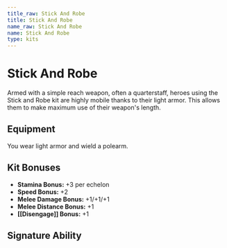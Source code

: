 ```yaml
---
title_raw: Stick And Robe
title: Stick And Robe
name_raw: Stick And Robe
name: Stick And Robe
type: kits
---
```


# Stick And Robe

Armed with a simple reach weapon, often a quarterstaff, heroes using the Stick and Robe kit are highly mobile thanks to their light armor. This allows them to make maximum use of their weapon's length.

## Equipment

You wear light armor and wield a polearm.

## Kit Bonuses

- **Stamina Bonus:** +3 per echelon
- **Speed Bonus:** +2
- **Melee Damage Bonus:** +1/+1/+1
- **Melee Distance Bonus:** +1
- **[[Disengage]] Bonus:** +1

## Signature Ability
